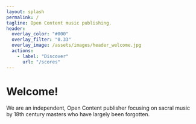 ```yaml
---
layout: splash
permalink: /
tagline: Open Content music publishing.
header:
  overlay_color: "#000"
  overlay_filter: "0.33"
  overlay_image: /assets/images/header_welcome.jpg
  actions:
    - label: "Discover"
      url: "/scores"
---
```


# Welcome!

We are an independent, Open Content publisher focusing on sacral music by 18th century masters who have largely been forgotten.

